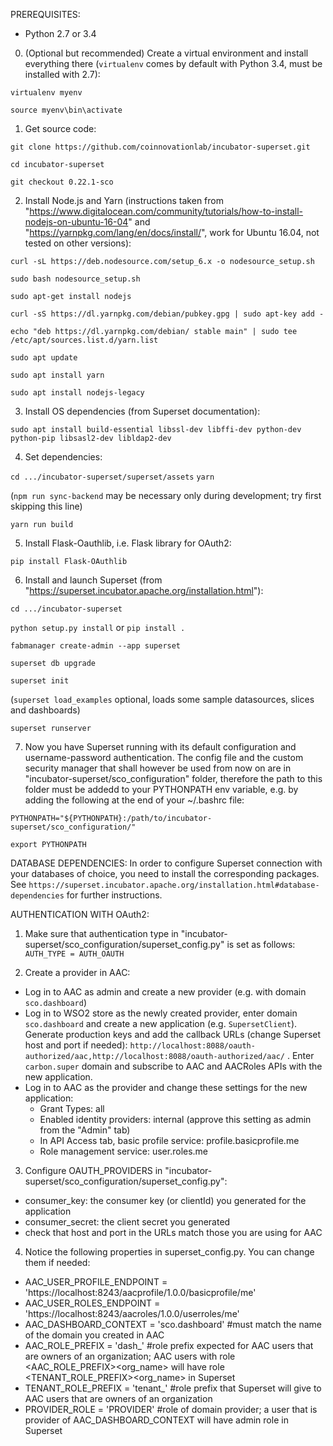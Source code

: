 PREREQUISITES:
- Python 2.7 or 3.4

0. (Optional but recommended) Create a virtual environment and install everything there (`virtualenv` comes by default with Python 3.4, must be installed with 2.7):

`virtualenv myenv`

`source myenv\bin\activate`

1. Get source code:

`git clone https://github.com/coinnovationlab/incubator-superset.git`

`cd incubator-superset`

`git checkout 0.22.1-sco`

2. Install Node.js and Yarn (instructions taken from "https://www.digitalocean.com/community/tutorials/how-to-install-nodejs-on-ubuntu-16-04" and "https://yarnpkg.com/lang/en/docs/install/", work for Ubuntu 16.04, not tested on other versions):

`curl -sL https://deb.nodesource.com/setup_6.x -o nodesource_setup.sh`

`sudo bash nodesource_setup.sh`

`sudo apt-get install nodejs`

`curl -sS https://dl.yarnpkg.com/debian/pubkey.gpg | sudo apt-key add -`

`echo "deb https://dl.yarnpkg.com/debian/ stable main" | sudo tee /etc/apt/sources.list.d/yarn.list`

`sudo apt update`

`sudo apt install yarn`

`sudo apt install nodejs-legacy`

3. Install OS dependencies (from Superset documentation):

`sudo apt install build-essential libssl-dev libffi-dev python-dev python-pip libsasl2-dev libldap2-dev`

4. Set dependencies:

`cd .../incubator-superset/superset/assets`
`yarn`

(`npm run sync-backend` may be necessary only during development; try first skipping this line)

`yarn run build`

5. Install Flask-Oauthlib, i.e. Flask library for OAuth2:

`pip install Flask-OAuthlib`

6. Install and launch Superset (from "https://superset.incubator.apache.org/installation.html"):

`cd .../incubator-superset`

`python setup.py install` or `pip install .`

`fabmanager create-admin --app superset`

`superset db upgrade`

`superset init`

(`superset load_examples` optional, loads some sample datasources, slices and dashboards)

`superset runserver`

7. Now you have Superset running with its default configuration and username-password authentication. The config file and the custom security manager that shall however be used from now on are in "incubator-superset/sco_configuration" folder, therefore the path to this folder must be addedd to your PYTHONPATH env variable, e.g. by adding the following at the end of your ~/.bashrc file:

`PYTHONPATH="${PYTHONPATH}:/path/to/incubator-superset/sco_configuration/"`

`export PYTHONPATH`

DATABASE DEPENDENCIES:
In order to configure Superset connection with your databases of choice, you need to install the corresponding packages. See `https://superset.incubator.apache.org/installation.html#database-dependencies` for further instructions.

AUTHENTICATION WITH OAuth2:
1. Make sure that authentication type in "incubator-superset/sco\_configuration/superset\_config.py" is set as follows: `AUTH_TYPE = AUTH_OAUTH`

2. Create a provider in AAC:
- Log in to AAC as admin and create a new provider (e.g. with domain `sco.dashboard`)
- Log in to WSO2 store as the newly created provider, enter domain `sco.dashboard` and create a new application (e.g. `SupersetClient`). Generate production keys and add the callback URLs (change Superset host and port if needed): `http://localhost:8088/oauth-authorized/aac,http://localhost:8088/oauth-authorized/aac/` . Enter `carbon.super` domain and subscribe to AAC and AACRoles APIs with the new application.
- Log in to AAC as the provider and change these settings for the new application:
  - Grant Types: all
  - Enabled identity providers: internal (approve this setting as admin from the "Admin" tab)
  - In API Access tab, basic profile service: profile.basicprofile.me
  - Role management service: user.roles.me

3. Configure OAUTH_PROVIDERS in "incubator-superset/sco\_configuration/superset\_config.py":
- consumer_key: the consumer key (or clientId) you generated for the application
- consumer_secret: the client secret you generated
- check that host and port in the URLs match those you are using for AAC

4. Notice the following properties in superset_config.py. You can change them if needed:

- AAC\_USER\_PROFILE\_ENDPOINT = 'https://localhost:8243/aacprofile/1.0.0/basicprofile/me'
- AAC\_USER\_ROLES\_ENDPOINT = 'https://localhost:8243/aacroles/1.0.0/userroles/me'
- AAC\_DASHBOARD\_CONTEXT = 'sco.dashboard'       #must match the name of the domain you created in AAC
- AAC\_ROLE\_PREFIX = 'dash\_'                    #role prefix expected for AAC users that are owners of an organization; AAC users with role <AAC_ROLE_PREFIX><org_name> will have role <TENANT_ROLE_PREFIX><org_name> in Superset
- TENANT\_ROLE\_PREFIX = 'tenant_'                #role prefix that Superset will give to AAC users that are owners of an organization
- PROVIDER\_ROLE = 'PROVIDER'                     #role of domain provider; a user that is provider of AAC\_DASHBOARD\_CONTEXT will have admin role in Superset
